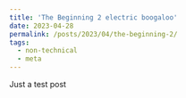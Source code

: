 ```yaml
---
title: 'The Beginning 2 electric boogaloo'
date: 2023-04-28
permalink: /posts/2023/04/the-beginning-2/
tags:
  - non-technical
  - meta
---
```


Just a test post